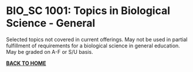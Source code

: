 # BIO_SC 1001: Topics in Biological Science - General  

  

Selected topics not covered in current offerings. May not be used in partial fulfillment of requirements for a biological science in general education. May be graded on A-F or S/U basis.


**[BACK TO HOME](https://github.com/Sania-Sohana/Sania-Sohana.github.io/blob/f57f9f0fd4ffffba9b83ff9c54158cc09a2daf9f/README.md)**
